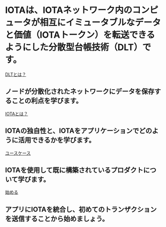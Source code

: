 # IOTAは、IOTAネットワーク内のコンピュータが相互にイミュータブルなデータと価値（IOTAトークン）を転送できるようにした分散型台帳技術（DLT）です。

[DLTとは？](/0.1/introduction/what-is-dlt.md)
## ノードが分散化されたネットワークにデータを保存することの利点を学びます。

[IOTAとは？](/0.1/introduction/what-is-iota.md)
## IOTAの独自性と、IOTAをアプリケーションでどのように活用できるかを学びます。

[ユースケース](/0.1/references/use-cases.md)
## IOTAを使用して既に構築されているプロダクトについて学びます。

[始める](/0.1/tutorials/get-started.md)
## アプリにIOTAを統合し、初めてのトランザクションを送信することから始めましょう。
